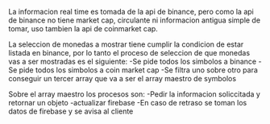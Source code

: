 La informacion real time es tomada de la api de binance, pero como la api de binance no tiene market cap, circulante ni informacion antigua simple de tomar, uso tambien la api de coinmarket cap.

La seleccion de monedas a mostrar tiene cumplir la condicion de estar listada en binance, por lo tanto el proceso de seleccion de que monedas vas a ser mostradas es el siguiente:
    -Se pide todos los simbolos a binance
    -Se pide todos los simbolos a coin market cap
    -Se filtra uno sobre otro para conseguir un tercer array que va a ser el array maestro de symbolos

Sobre el array maestro los procesos son:
    -Pedir la informacion soliccitada y retornar un objeto
    -actualizar firebase
    -En caso de retraso se toman los datos de firebase y se avisa al cliente